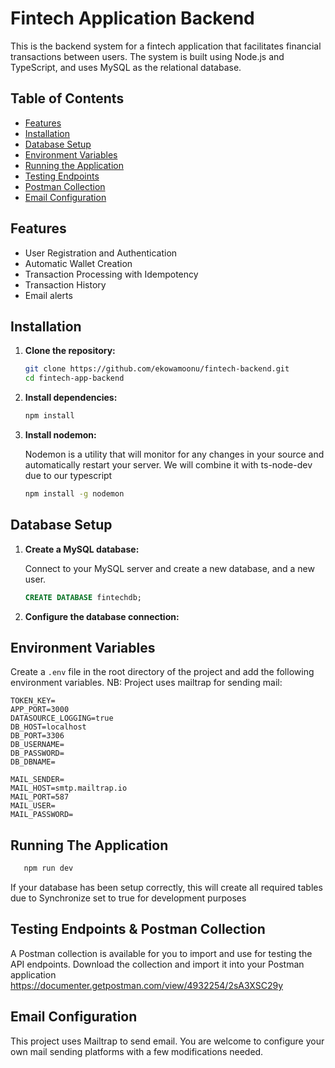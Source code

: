 # Fintech Application Backend

This is the backend system for a fintech application that facilitates financial transactions between users. The system is built using Node.js and TypeScript, and uses MySQL as the relational database.

## Table of Contents

- [Features](#features)
- [Installation](#installation)
- [Database Setup](#database-setup)
- [Environment Variables](#environment-variables)
- [Running the Application](#running-the-application)
- [Testing Endpoints](#testing-endpoints)
- [Postman Collection](#postman-collection)
- [Email Configuration](#email-configuration)

## Features

- User Registration and Authentication
- Automatic Wallet Creation
- Transaction Processing with Idempotency
- Transaction History
- Email alerts

## Installation

1. **Clone the repository:**

    ```bash
    git clone https://github.com/ekowamoonu/fintech-backend.git
    cd fintech-app-backend
    ```

2. **Install dependencies:**

    ```bash
    npm install
    ```

3. **Install nodemon:**

    Nodemon is a utility that will monitor for any changes in your source and automatically restart your server. We will combine it with ts-node-dev due to our typescript

    ```bash
    npm install -g nodemon
    ```

## Database Setup

1. **Create a MySQL database:**

    Connect to your MySQL server and create a new database, and a new user.

    ```sql
    CREATE DATABASE fintechdb;
    ```

2. **Configure the database connection:**

## Environment Variables

Create a `.env` file in the root directory of the project and add the following environment variables. NB: Project uses mailtrap for sending mail:

```env
TOKEN_KEY=
APP_PORT=3000
DATASOURCE_LOGGING=true
DB_HOST=localhost
DB_PORT=3306
DB_USERNAME=
DB_PASSWORD=
DB_DBNAME=

MAIL_SENDER=
MAIL_HOST=smtp.mailtrap.io
MAIL_PORT=587
MAIL_USER=
MAIL_PASSWORD=
```

## Running The Application
 ```bash
    npm run dev
 ```
If your database has been setup correctly, this will create all required tables due to Synchronize set to true for development purposes


## Testing Endpoints & Postman Collection

A Postman collection is available for you to import and use for testing the API endpoints. Download the collection and import it into your Postman application
https://documenter.getpostman.com/view/4932254/2sA3XSC29y

## Email Configuration
This project uses Mailtrap to send email. You are welcome to configure your own mail sending platforms with a few modifications needed.
